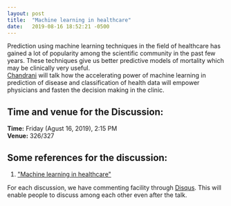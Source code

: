```yaml
---
layout: post
title:  "Machine learning in healthcare"
date:   2019-08-16 18:52:21 -0500
---
```


Prediction using machine learning techniques in the field of healthcare has gained a lot of popularity among the scientific community in the past few years. These techniques give us better predictive models of mortality which may be clinically very useful.  
[Chandrani](https://www.imsc.res.in/chandrani_kumari) will talk how the accelerating power of machine learning in prediction of disease and classification of health data will empower physicians and fasten the decision making in the clinic.

## Time and venue for the Discussion:
**Time:** Friday (Agust 16, 2019), 2:15 PM  
**Venue:** 326/327  

## Some references for the discussion:
1. ["Machine learning in healthcare"](https://www.nature.com/collections/zbkpvddmhm)


For each discussion, we have commenting facility through [Disqus](https://disqus.com/). This will enable people to discuss among each other even after the talk.
